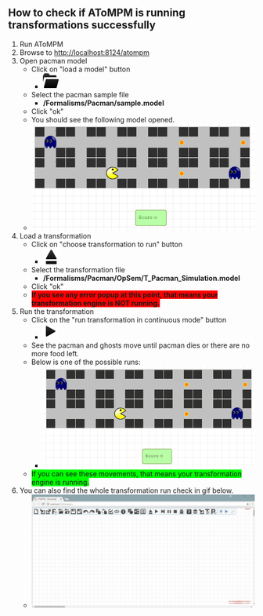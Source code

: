## How to check if AToMPM is running transformations successfully 

1.  Run AToMPM
2.  Browse to [http://localhost:8124/atompm](http://localhost:8124/atompm)
3.  Open pacman model
    *   Click on "load a model" button
        *   ![loadModel.icon.png](images/loadModel.icon.png)
    *   Select the pacman sample file
        *   **/Formalisms/Pacman/sample.model**
    *   Click "ok"
    *   You should see the following model opened.
    *   ![pacman sample model](images/pacman.png)
4.  Load a transformation
    *   Click on "choose transformation to run" button
        *   ![load.icon.png](images/load.icon.png)
    *   Select the transformation file
        *   **/Formalisms/Pacman/OpSem/T_Pacman_Simulation.model**
    *   Click "ok"
    *   <span style="background-color: #ff0000;">**If you see any error popup at this point, that means your transformation engine is NOT running.**</span>
5.  Run the transformation
    *   Click on the "run transformation in continuous mode" button
        *   ![play.icon.png](images/play.icon.png)
    *   See the pacman and ghosts move until pacman dies or there are no more food left.
    *   Below is one of the possible runs:
        *   ![trafo running](images/trafo_running.gif)
    *   <span style="background-color: #00ff00;">If you can see these movements, that means your transformation engine is running.</span>
6.  You can also find the whole transformation run check in gif below.
    *   ![whole trafo check](images/whole_trafo_running_test.gif)